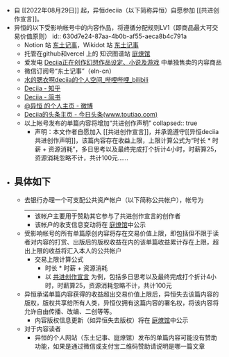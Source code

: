 - 自 [[2022年08月29日]] 起，异恒deciia（以下简称异恒）自愿参加 [[共进创作宣言]]。
- 异恒的以下受影响帐号中的内容作品，将遵循分配规则LV1（即商品最大可交易价值原则）
  id:: 630d7e24-87aa-4b0b-af55-aeca8b4c791a
	- Notion 站 [东土记事](https://easternote.com/)，Wikidot 站 [东土记事](http://easternote.wikidot.com/)
	- 托管在github和vercel 上的 知识图谱站 [庭燎馆](https://tingliao.easternote.com/)
	- 爱发电 [Deciia正在创作幻想作品设定、小说及游戏](https://afdian.net/@deciia) 中单独售卖的内容商品
	- 微信订阅号“东土记事”（eln-cn）
	- [水的腮衣啊deciia的个人空间_哔哩哔哩_bilibili](https://space.bilibili.com/15408522/)
	- [Deciia - 知乎](https://www.zhihu.com/people/wang-deciia/posts)
	- [Deciia - 简书](https://www.jianshu.com/u/87d31e87665d)
	- [@异恒 的个人主页 - 微博](https://weibo.com/decii)
	- [Deciia的头条主页 - 今日头条(www.toutiao.com)](https://www.toutiao.com/c/user/token/MS4wLjABAAAAoFNpLWn-0HlLFnWUoU31OA-_XgKGxV1RY524SRHva-m6w2VnaGxvVqFMLZOKLNAp/?source=mine_home&log_from=c5b215850b802_1653053092347)
	- 以上帐号发布的单篇内容将增加“共进创作声明”
	  collapsed:: true
		- 声明：本文作者自愿加入 [[共进创作宣言]]，并承诡遵守[[异恒deciia共进创作声明]]，该篇内容存在收益上限，上限计算公式为“时长 * 时薪 + 资源消耗”，多日思考以及最终完成打个折计4小时，时薪算25，资源消耗忽略不计，共计100元……
- ## 具体如下
	- 去银行办理一个可支配公共资产帐户（以下简称公共帐户），帐号为___________________
		- 该帐户主要用于赞助其它参与了共进创作宣言的创作者
		- 该帐户的收支信息变动将在 [庭燎馆](https://tingliao.easternote.com/)中公示
	- 受影响帐号的所有单篇原创内容将存在交易价值上限，即包括但不限于读者对内容的打赏、出版后的版权收益在内的该单篇收益累计存在上限，超出上限的收益将汇入本人的公共帐户
		- 交易上限计算公式
			- 时长 * 时薪 + 资源消耗
			- 以 [共进创作宣言](https://mp.weixin.qq.com/s?__biz=MjM5MDEzNDAyOQ==&mid=2447514570&idx=1&sn=15a93ac249f9efff036547b0c7986df4) 为例，包括多日思考以及最终完成打个折计4小时，时薪算25，资源消耗忽略不计，共计100元
	- 异恒承诺单篇内容获得的收益超出交易价值上限后，异恒失去该篇内容的版权，版权共享给所有人类，异恒仅拥有这篇内容的署名权，将该内容将允许自由传播、改编、二创等等。
		- 内容版权信息更新（如异恒失去版权）将在 [庭燎馆](https://tingliao.easternote.com/)中公示
	- 对于内容读者
		- 异恒的个人网站（东土记事、庭燎馆）发布的单篇内容可能没有赞助功能，如果是通过微信或支付宝二维码赞助请说明是哪一篇文章